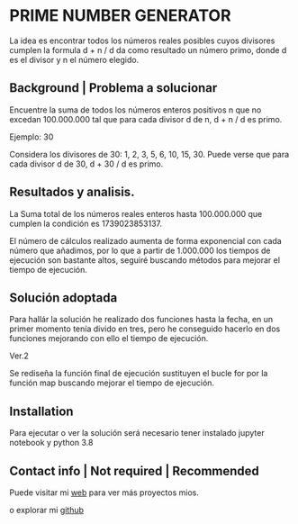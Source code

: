 
# PRIME NUMBER GENERATOR

La idea es encontrar todos los números reales posibles cuyos divisores cumplen la formula d + n / d da como resultado un número primo, donde d es el divisor y n el número elegido.

## Background | Problema a solucionar

Encuentre la suma de todos los números enteros positivos n que no excedan 100.000.000 tal que para cada divisor d de n, d + n / d es primo.

Ejemplo: 30

Considera los divisores de 30: 1, 2, 3, 5, 6, 10, 15, 30. Puede verse que para cada divisor d de 30, d + 30 / d es primo.

## Resultados y analisis.

La Suma total de los números reales enteros  hasta 100.000.000 que cumplen la condición es 1739023853137.

El número de cálculos realizado aumenta de forma exponencial con cada número que añadimos, por lo que a partir de 1.000.000 los tiempos de ejecución son bastante altos, seguiré buscando métodos para mejorar el tiempo de ejecución.


## Solución adoptada

Para hallár la solución he realizado dos funciones hasta la fecha, en un primer momento tenía divido en tres, pero he conseguido hacerlo en dos funciones mejorando con ello el tiempo de ejecución.

Ver.2

Se rediseña la función final de ejecución sustituyen el bucle for por la función map buscando mejorar el tiempo de ejecución.

## Installation

Para ejecutar o ver la solución será necesario tener instalado jupyter notebook y python 3.8

## Contact info | Not required | Recommended

Puede visitar mi [web](https://enriquerevueltagarcia.com) para ver más proyectos mios.

o explorar mi [github](https://github.com/Gobuub)





